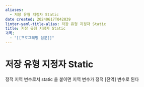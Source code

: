 ```yaml
---
aliases:
  - 저장 유형 지정자 Static
date created: 20240617T042039
linter-yaml-title-alias: 저장 유형 지정자 Static
title: 저장 유형 지정자 Static
과목:
  - "[[프로그래밍 입문]]"
---
```


# 저장 유형 지정자 Static

정적 지역 변수로서 static 을 붙이면 지역 변수가 정적 [전역] 변수로 된다
